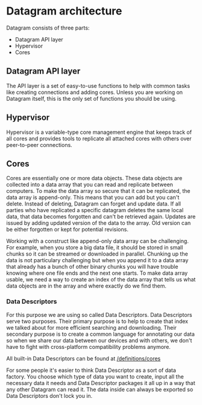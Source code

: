 # Datagram architecture

Datagram consists of three parts:

- Datagram API layer
- Hypervisor
- Cores

## Datagram API layer

The API layer is a set of easy-to-use functions to help with common tasks like creating connections and adding cores. Unless you are working on Datagram itself, this is the only set of functions you should be using.

## Hypervisor

Hypervisor is a variable-type core management engine that keeps track of all cores and provides tools to replicate all attached cores with others over peer-to-peer connections.

## Cores

Cores are essentially one or more data objects. These data objects are collected into a data array that you can read and replicate between computers. To make the data array so secure that it can be replicated, the data array is append-only. This means that you can add but you can't delete. Instead of deleting, Datagram can forget and update data. If all parties who have replicated a specific datagram deletes the same local data, that data becomes forgotten and can't be retrieved again. Updates are issued by adding updated version of the data to the array. Old version can be either forgotten or kept for potential revisions.

Working with a construct like append-only data array can be challenging. For example, when you store a big data file, it should be stored in small chunks so it can be streamed or downloaded in parallel. Chunking up the data is not particulary challenging but when you append it to a data array that already has a bunch of other binary chunks you will have trouble knowing where one file ends and the next one starts. To make data array usable, we need a way to create an index of the data array that tells us what data objects are in the array and where exactly do we find them.

### Data Descriptors
For this purpose we are using so called Data Descriptors. Data Descriptors serve two purposes. Their primary purpose is to help to create that index we talked about for more efficient searching and downloading. Their secondary purpose is to create a common language for annotating our data so when we share our data between our devices and with others, we don't have to fight with cross-platform compatibility problems anymore.

All built-in Data Descriptors can be found at [/definitions/cores](/definitions/cores)

For some people it's easier to think Data Descriptor as a sort of data factory. You choose which type of data you want to create, input all the necessary data it needs and Data Descriptor packages it all up in a way that any other Datagram can read it. The data inside can always be exported so Data Descriptors don't lock you in.
